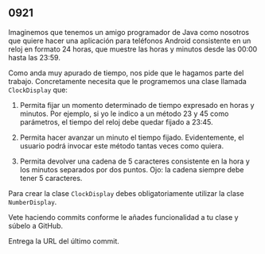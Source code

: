 ## 0921

Imaginemos que tenemos un amigo programador de Java como nosotros que quiere hacer una aplicación para teléfonos Android consistente en un reloj en formato 24 horas, que muestre las horas y minutos desde las 00:00 hasta las 23:59.

Como anda muy apurado de tiempo, nos pide que le hagamos parte del trabajo. Concretamente necesita que le programemos una clase llamada `ClockDisplay` que:

1. Permita fijar un momento determinado de tiempo expresado en horas y minutos. Por ejemplo, si yo le indico a un método 23 y 45 como parámetros, el tiempo del reloj debe quedar fijado a 23:45.

2. Permita hacer avanzar un minuto el tiempo fijado. Evidentemente, el usuario podrá invocar este método tantas veces como quiera.

3. Permita devolver una cadena de 5 caracteres consistente en la hora y los minutos separados por dos puntos. Ojo: la cadena siempre debe tener 5 caracteres. 

Para crear la clase `ClockDisplay` debes obligatoriamente utilizar la clase `NumberDisplay`.

Vete haciendo commits conforme le añades funcionalidad a tu clase y súbelo a GitHub.

Entrega la URL del último commit.

